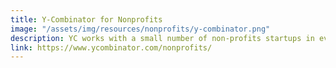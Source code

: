 ```yaml
---
title: Y-Combinator for Nonprofits
image: "/assets/img/resources/nonprofits/y-combinator.png"
description: YC works with a small number of non-profits startups in every batch, favoring those companies that strive to cover their operating costs by charging fees for the products & services they create rather than relying on donations.
link: https://www.ycombinator.com/nonprofits/
---
```

